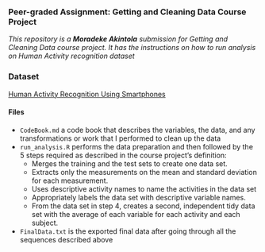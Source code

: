 ### **Peer-graded Assignment: Getting and Cleaning Data Course Project**

_This repository is a **Moradeke Akintola** submission for Getting and Cleaning Data course project. It has the instructions on how to run analysis on Human Activity recognition dataset_

### **Dataset**
[Human Activity Recognition Using Smartphones](http://archive.ics.uci.edu/ml/datasets/Human+Activity+Recognition+Using+Smartphones)

#### Files
* ```CodeBook.md``` a code book that describes the variables, the data, and any transformations or work that I performed to clean up the data
* ```run_analysis.R``` performs the data preparation and then followed by the 5 steps required as described in the course project’s definition:
  * Merges the training and the test sets to create one data set.
  * Extracts only the measurements on the mean and standard deviation for each measurement.
  * Uses descriptive activity names to name the activities in the data set
  * Appropriately labels the data set with descriptive variable names.
  * From the data set in step 4, creates a second, independent tidy data set with the average of each variable for each activity and each subject.
* ```FinalData.txt``` is the exported final data after going through all the sequences described above